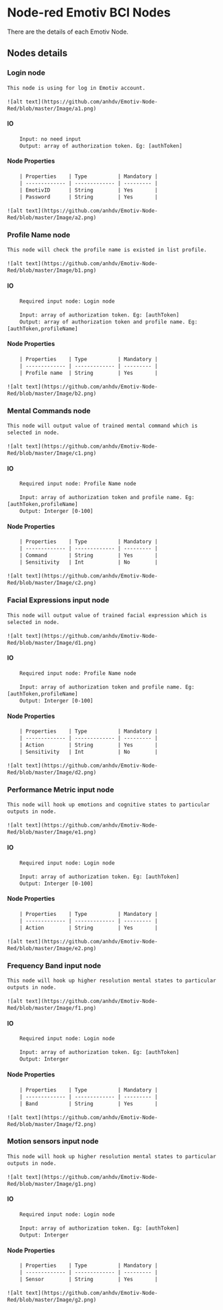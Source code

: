 # Node-red Emotiv BCI Nodes

There are the details of each Emotiv Node.

## Nodes details

### Login node
	This node is using for log in Emotiv account.

	![alt text](https://github.com/anhdv/Emotiv-Node-Red/blob/master/Image/a1.png)

#### IO
		Input: no need input
		Output: array of authorization token. Eg: [authToken]

#### Node Properties
		| Properties    | Type          | Mandatory |
		| ------------- | ------------- | --------- |
		| EmotivID      | String        | Yes       |
		| Password      | String        | Yes       |

	![alt text](https://github.com/anhdv/Emotiv-Node-Red/blob/master/Image/a2.png)

### Profile Name node
	This node will check the profile name is existed in list profile.

	![alt text](https://github.com/anhdv/Emotiv-Node-Red/blob/master/Image/b1.png)

#### IO
		Required input node: Login node

		Input: array of authorization token. Eg: [authToken]
		Output: array of authorization token and profile name. Eg: [authToken,profileName]

#### Node Properties
		| Properties    | Type          | Mandatory |
		| ------------- | ------------- | --------- |
		| Profile name  | String        | Yes       |

	![alt text](https://github.com/anhdv/Emotiv-Node-Red/blob/master/Image/b2.png)

### Mental Commands node
	This node will output value of trained mental command which is selected in node.

	![alt text](https://github.com/anhdv/Emotiv-Node-Red/blob/master/Image/c1.png)

#### IO
		Required input node: Profile Name node

		Input: array of authorization token and profile name. Eg: [authToken,profileName]
		Output: Interger [0-100]

#### Node Properties
		| Properties    | Type          | Mandatory |
		| ------------- | ------------- | --------- |
		| Command       | String        | Yes       |
		| Sensitivity   | Int           | No        |

	![alt text](https://github.com/anhdv/Emotiv-Node-Red/blob/master/Image/c2.png)

### Facial Expressions input node
	This node will output value of trained facial expression which is selected in node.

	![alt text](https://github.com/anhdv/Emotiv-Node-Red/blob/master/Image/d1.png)

#### IO
		Required input node: Profile Name node

		Input: array of authorization token and profile name. Eg: [authToken,profileName]
		Output: Interger [0-100]

#### Node Properties
		| Properties    | Type          | Mandatory |
		| ------------- | ------------- | --------- |
		| Action        | String        | Yes       |
		| Sensitivity   | Int           | No        |

	![alt text](https://github.com/anhdv/Emotiv-Node-Red/blob/master/Image/d2.png)

### Performance Metric input node
	This node will hook up emotions and cognitive states to particular outputs in node.

	![alt text](https://github.com/anhdv/Emotiv-Node-Red/blob/master/Image/e1.png)

#### IO
		Required input node: Login node

		Input: array of authorization token. Eg: [authToken]
		Output: Interger [0-100]

#### Node Properties
		| Properties    | Type          | Mandatory |
		| ------------- | ------------- | --------- |
		| Action        | String        | Yes       |

	![alt text](https://github.com/anhdv/Emotiv-Node-Red/blob/master/Image/e2.png)

### Frequency Band input node
	This node will hook up higher resolution mental states to particular outputs in node.

	![alt text](https://github.com/anhdv/Emotiv-Node-Red/blob/master/Image/f1.png)

#### IO
		Required input node: Login node

		Input: array of authorization token. Eg: [authToken]
		Output: Interger

#### Node Properties
		| Properties    | Type          | Mandatory |
		| ------------- | ------------- | --------- |
		| Band          | String        | Yes       |

	![alt text](https://github.com/anhdv/Emotiv-Node-Red/blob/master/Image/f2.png)

### Motion sensors input node
	This node will hook up higher resolution mental states to particular outputs in node.

	![alt text](https://github.com/anhdv/Emotiv-Node-Red/blob/master/Image/g1.png)

#### IO
		Required input node: Login node

		Input: array of authorization token. Eg: [authToken]
		Output: Interger

#### Node Properties
		| Properties    | Type          | Mandatory |
		| ------------- | ------------- | --------- |
		| Sensor        | String        | Yes       |

	![alt text](https://github.com/anhdv/Emotiv-Node-Red/blob/master/Image/g2.png)